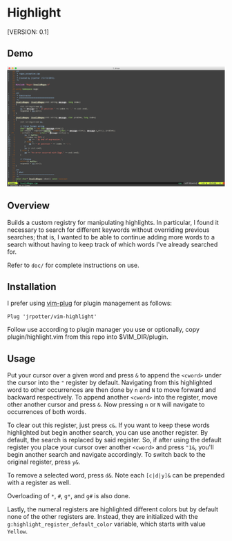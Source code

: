 Highlight
=========

[VERSION: 0.1]

Demo
----

![Higlight Registry Example](assets/demo.png)

Overview
--------

Builds a custom registry for manipulating highlights. In particular, I found it
necessary to search for different keywords without overriding previous searches;
that is, I wanted to be able to continue adding more words to a search without
having to keep track of which words I've already searched for.

Refer to ```doc/``` for complete instructions on use.

Installation
------------

I prefer using [vim-plug](https://github.com/junegunn/vim-plug) for plugin
management as follows:

```vim
Plug 'jrpotter/vim-highlight'
```

Follow use according to plugin manager you use or optionally, copy
plugin/highlight.vim from this repo into $VIM_DIR/plugin.

Usage
-----

Put your cursor over a given word and press ```&``` to append the ```<cword>```
under the cursor into the ```"``` register by default. Navigating from this
highlighted word to other occurrences are then done by ```n``` and ```N``` to
move forward and backward respectively. To append another ```<cword>``` into
the register, move other another cursor and press ```&```. Now pressing ```n```
or ```N``` will navigate to occurrences of both words.

To clear out this register, just press ```c&```. If you want to keep these words
highlighted but begin another search, you can use another register. By default,
the search is replaced by said register. So, if after using the default register
you place your cursor over another ```<cword>``` and press ```"1&```, you'll
begin another search and navigate accordingly. To switch back to the original
register, press ```y&```.

To remove a selected word, press ```d&```. Note each ```[c|d|y]&``` can be
prepended with a register as well.

Overloading of ```*```, ```#```, ```g*```, and ```g#``` is also done.

Lastly, the numeral registers are highlighted different colors but by default
none of the other registers are. Instead, they are initialized with the
```g:highlight_register_default_color``` variable, which starts with value
```Yellow```.

